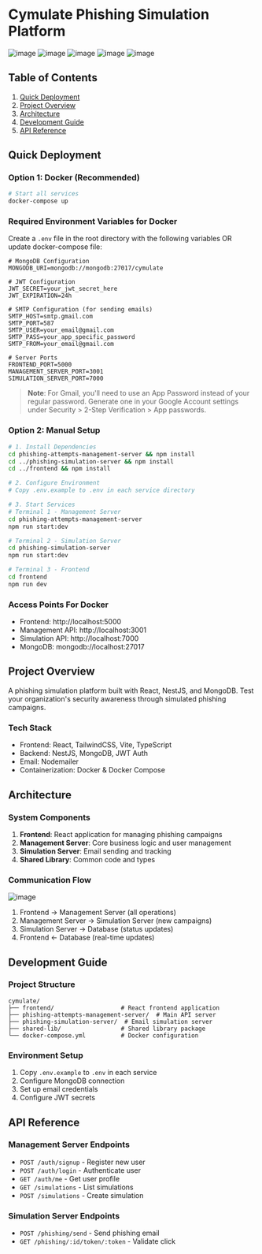 # Cymulate Phishing Simulation Platform
![image](https://github.com/user-attachments/assets/2a49a9ac-7f91-48fd-b647-489bfe8dde5b)
![image](https://github.com/user-attachments/assets/f66865cd-c497-4e32-8a46-d8d51fe5dafe)
![image](https://github.com/user-attachments/assets/caa9647b-b511-403c-aa3e-7ba365bf3d25)
![image](https://github.com/user-attachments/assets/b89bcb60-7c21-4de1-a945-fe19ae3d3d40)
![image](https://github.com/user-attachments/assets/82d4f08b-7f4a-47f0-8017-15f51052d755)

## Table of Contents
1. [Quick Deployment](#quick-deployment)
2. [Project Overview](#project-overview)
3. [Architecture](#architecture)
4. [Development Guide](#development-guide)
5. [API Reference](#api-reference)

## Quick Deployment

### Option 1: Docker (Recommended)
```bash
# Start all services
docker-compose up
```

### Required Environment Variables for Docker
Create a `.env` file in the root directory with the following variables OR update docker-compose file:

```env
# MongoDB Configuration
MONGODB_URI=mongodb://mongodb:27017/cymulate

# JWT Configuration
JWT_SECRET=your_jwt_secret_here
JWT_EXPIRATION=24h

# SMTP Configuration (for sending emails)
SMTP_HOST=smtp.gmail.com
SMTP_PORT=587
SMTP_USER=your_email@gmail.com
SMTP_PASS=your_app_specific_password
SMTP_FROM=your_email@gmail.com

# Server Ports
FRONTEND_PORT=5000
MANAGEMENT_SERVER_PORT=3001
SIMULATION_SERVER_PORT=7000
```

> **Note**: For Gmail, you'll need to use an App Password instead of your regular password. Generate one in your Google Account settings under Security > 2-Step Verification > App passwords.

### Option 2: Manual Setup
```bash
# 1. Install Dependencies
cd phishing-attempts-management-server && npm install
cd ../phishing-simulation-server && npm install
cd ../frontend && npm install

# 2. Configure Environment
# Copy .env.example to .env in each service directory

# 3. Start Services
# Terminal 1 - Management Server
cd phishing-attempts-management-server
npm run start:dev

# Terminal 2 - Simulation Server
cd phishing-simulation-server
npm run start:dev

# Terminal 3 - Frontend
cd frontend
npm run dev
```

### Access Points For Docker
- Frontend: http://localhost:5000
- Management API: http://localhost:3001
- Simulation API: http://localhost:7000
- MongoDB: mongodb://localhost:27017



## Project Overview

A phishing simulation platform built with React, NestJS, and MongoDB. Test your organization's security awareness through simulated phishing campaigns.

### Tech Stack
- Frontend: React, TailwindCSS, Vite, TypeScript
- Backend: NestJS, MongoDB, JWT Auth
- Email: Nodemailer
- Containerization: Docker & Docker Compose

## Architecture

### System Components
1. **Frontend**: React application for managing phishing campaigns
2. **Management Server**: Core business logic and user management
3. **Simulation Server**: Email sending and tracking
4. **Shared Library**: Common code and types

### Communication Flow
![image](https://github.com/user-attachments/assets/92ba5ac5-bd4d-45f9-ac5b-43f240e805f3)

1. Frontend → Management Server (all operations)
2. Management Server → Simulation Server (new campaigns)
3. Simulation Server → Database (status updates)
4. Frontend ← Database (real-time updates)

## Development Guide

### Project Structure
```
cymulate/
├── frontend/                   # React frontend application
├── phishing-attempts-management-server/  # Main API server
├── phishing-simulation-server/  # Email simulation server
├── shared-lib/                 # Shared library package
└── docker-compose.yml          # Docker configuration
```

### Environment Setup
1. Copy `.env.example` to `.env` in each service
2. Configure MongoDB connection
3. Set up email credentials
4. Configure JWT secrets

## API Reference

### Management Server Endpoints
- `POST /auth/signup` - Register new user
- `POST /auth/login` - Authenticate user
- `GET /auth/me` - Get user profile
- `GET /simulations` - List simulations
- `POST /simulations` - Create simulation

### Simulation Server Endpoints
- `POST /phishing/send` - Send phishing email
- `GET /phishing/:id/token/:token` - Validate click
